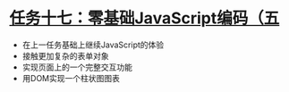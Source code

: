 # [任务十七：零基础JavaScript编码（五](http://ife.baidu.com/2016/task/detail?taskId=17)

- 在上一任务基础上继续JavaScript的体验
- 接触更加复杂的表单对象
- 实现页面上的一个完整交互功能
- 用DOM实现一个柱状图图表
